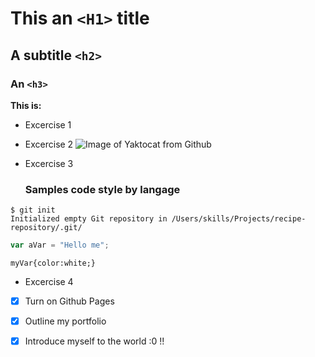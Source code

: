 # This an `<H1>` title
## A subtitle `<h2>`
### An `<h3>`

**This is:**
- Excercise 1

- Excercise 2
![Image of Yaktocat from Github](https://octodex.github.com/images/yaktocat.png)

- Excercise 3
  ### Samples code style by langage
```
$ git init
Initialized empty Git repository in /Users/skills/Projects/recipe-repository/.git/
```
``` javascript
var aVar = "Hello me";
```
``` /*css*/
myVar{color:white;}
```

- Excercise 4

- [X] Turn on Github Pages
- [X] Outline my portfolio
- [X] Introduce myself to the world :0 !!



